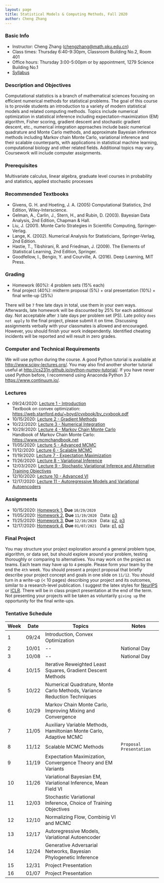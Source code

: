 ```yaml
---
layout: page
title: Statistical Models & Computing Methods, Fall 2020
author: Cheng Zhang
---
```



### Basic Info
- Instructor: Cheng Zhang (<chengzhang@math.pku.edu.cn>)
- Class times: Thursday 6:40-9:30pm, Classroom Building No.2, Room 401  
- Office hours: Thursday 3:00-5:00pm or by appointment, 1279 Science Building No.1
- [Syllabus]({{sites.baseurl}}/courses/Syllabus-smcm-f20.pdf)

### Description and Objectives
Computational statistics is a branch of mathematical sciences focusing on efficient numerical methods for statistical problems. The goal of this course is to provide students an introduction to a variety of modern statistical models and related computing methods. Topics include numerical optimization in statistical inference including expectation-maximization (EM) algorithm, Fisher scoring, gradient descent and stochastic gradient descent, etc., numerical integration approaches include basic numerical quadrature and Monte Carlo methods, and approximate Bayesian inference methods including Markov chain Monte Carlo, variational inference and their scalable counterparts, with applications in statistical machine learning, computational biology and other related fields. Additional topics may vary. Coursework will include computer assignments.

### Prerequisites
Multivariate calculus, linear algebra, graduate level courses in probability and statistics, applied stochastic processes

### Recommended Textbooks
- Givens, G. H. and Hoeting, J. A. (2005) Computational Statistics, 2nd Edition, Wiley-Interscience.
- Gelman, A., Carlin, J., Stern, H., and Rubin, D. (2003). Bayesian Data Analysis, 2nd Edition, Chapman & Hall.
- Liu, J. (2001). Monte Carlo Strategies in Scientific Computing, Springer-Verlag.
- Lange, K. (2002). Numerical Analysis for Statisticians, Springer-Verlag, 2nd Edition.
- Hastie, T., Tibshirani, R. and Friedman, J. (2009). The Elements of Statistical Learning, 2nd Edition, Springer.
- Goodfellow, I., Bengio, Y. and Courville, A. (2016). Deep Learning, MIT Press.

### Grading
- Homework (60%): 4 problem sets (15% each)
- final project (40%): midterm proposal (5%) + oral presentation (10%) + final write-up (25%)

There will be `7` free late days in total, use them in your own ways. Afterwards, late homework will be discounted by 25% for each additional day. Not acceptable after `3` late days per problem set (PS). Late policy `does not apply` to the final project, please submit it on time. Discussing assignments verbally with your classmates is allowed and encouraged. However, you should finish your work independently. Identified cheating incidents will be reported and will result in zero grades.

### Computer and Technical Requirements

We will use python during the course. A good Python tutorial is available at <http://www.scipy-lectures.org/>. You may also find another shorter tutorial useful at <http://cs231n.github.io/python-numpy-tutorial/>. If you have never used Python before, I recommend using Anaconda Python 3.7 <https://www.continuum.io/>.

### Lectures
- 09/24/2020: [Lecture 1 - Introduction]({{sites.baseurl}}/static/slides/smcm_fall20/lec01.pdf)  
  Textbook on convex optimization: <https://web.stanford.edu/~boyd/cvxbook/bv_cvxbook.pdf>
- 10/15/2020: [Lecture 2 - Gradient Methods]({{sites.baseurl}}/static/slides/smcm_fall20/lec02.pdf)
- 10/22/2020: [Lecture 3 - Numerical Integration]({{sites.baseurl}}/static/slides/smcm_fall20/lec03.pdf)
- 10/29/2020: [Lecture 4 - Markov Chain Monte Carlo]({{sites.baseurl}}/static/slides/smcm_fall20/lec04.pdf)  
  Handbook of Markov Chain Monte Carlo: <https://www.mcmchandbook.net>
- 11/05/2020: [Lecture 5 - Advanced MCMC]({{sites.baseurl}}/static/slides/smcm_fall20/lec05.pdf)
- 11/12/2020: [Lecture 6 - Scalable MCMC]({{sites.baseurl}}/static/slides/smcm_fall20/lec06.pdf)
- 11/19/2020: [Lecture 7 - Expectation Maximization]({{sites.baseurl}}/static/slides/smcm_fall20/lec07.pdf)
- 11/26/2020: [Lecture 8 - Variational Inference]({{sites.baseurl}}/static/slides/smcm_fall20/lec08.pdf)
- 12/03/2020: [Lecture 9 - Stochastic Variational Inferece and Alternative Training Objectives]({{sites.baseurl}}/static/slides/smcm_fall20/lec09.pdf)
- 12/10/2020: [Lecture 10 - Advanced VI]({{sites.baseurl}}/static/slides/smcm_fall20/lec10.pdf)
- 12/17/2020: [Lecture 11 - Autoregressive Models and Variational Autoencoders]({{sites.baseurl}}/static/slides/smcm_fall20/lec11.pdf)


### Assignments
- 10/15/2020: [Homework 1]({{sites.baseurl}}/static/slides/smcm_fall20/hw01.pdf), **Due** `10/29/2020`
- 11/05/2020: [Homework 2]({{sites.baseurl}}/static/slides/smcm_fall20/hw02.pdf), **Due** `11/19/2020` &nbsp; Data: [p3]({{sites.baseurl}}/static/datasets/mcs_hw2_p3_data.npy)
- 11/25/2020: [Homework 3]({{sites.baseurl}}/static/slides/smcm_fall20/hw03.pdf), **Due** `12/10/2020` &nbsp; Data: [p2]({{sites.baseurl}}/static/datasets/mog_data.npy), [p3]({{sites.baseurl}}/static/datasets/proteins.zip)
- 12/17/2020: [Homework 4]({{sites.baseurl}}/static/slides/smcm_fall20/hw04.pdf), **Due** `01/07/2021` &nbsp; Data: [p1]({{sites.baseurl}}/static/datasets/mcs_hw4_p1_lda.npy), [p3]({{sites.baseurl}}/static/datasets/banana_shape_data.npy)

### Final Project
You may structure your project exploration around a general problem type, algorithm, or data set, but should explore around your problem, testing thoroughly or comparing to alternatives. You may work on the project as teams. Each team may have up to `4` people. Please form your team by the end the `4th` week. You should present a project proposal that briefly describe your project concept and goals in one slide on `11/12`. You should turn in a write-up (< 10 pages) describing your project and its outcomes, similar to a research-level publication. I suggest the latex styles for [NeurIPS](https://nips.cc/Conferences/2019/PaperInformation/StyleFiles) or [ICLR](https://iclr.cc/Conferences/2019/CallForPapers). There will be in class project presentation at the end of the term. Not presenting your projects will be taken as voluntarily `giving up` the opportunity for the final write-ups.

### Tentative Schedule

| Week  | Date | Topics       |    Notes   |
| ----- |------| -----        |   -----    |
| 1     |09/24 | Introduction, Convex Optimization|            |
| 2     |10/01 | -- | National Day  |
| 3     |10/08 | -- | National Day  | 
| 4     |10/15 | Iterative Reweighted Least Squares, Gradient Descent Methods|   |
| 5     |10/22 | Numerical Quadrature, Monte Carlo Methods, Variance Reduction Techniques|   |
| 6     |10/29 | Markov Chain Monte Carlo, Improving Mixing and Convergence|     |
| 7     |11/05 | Auxiliary Variable Methods, Hamiltonian Monte Carlo, Adaptive MCMC|     |
| 8     |11/12 | Scalable MCMC Methods  |  `Proposal Presentation`  |
| 9     |11/19 | Expectation Maximization, Convergence Theory and EM Variants |       |     
| 10    |11/26 | Variational Bayesian EM, Variational Inference, Mean Field VI |      |
| 11    |12/03 | Stochastic Variational Inference, Choice of Training Objectives|      |
| 12    |12/10 | Normalizing Flow, Combinig VI and MCMC |          |
| 13    |12/17 | Autoregressive Models, Variational Autoencoder |       |
| 14    |12/24 | Generative Adversarial Networks, Bayesian Phylogenetic Inference |     |
| 15    |12/31 | Project Presentation  |    |
| 16    |01/07 | Project Presentation  |    |